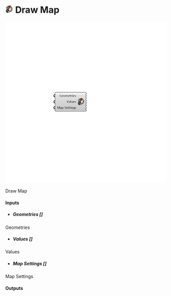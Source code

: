 # ![](../../images/icons/Draw_Map.png) Draw Map

![](../../images/components/Draw_Map.png)

Draw Map

#### Inputs
* ##### Geometries []
Geometries
* ##### Values []
Values
* ##### Map Settings []
Map Settings

#### Outputs